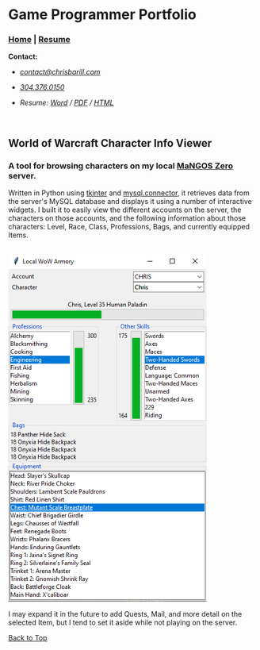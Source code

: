 # Game Programmer Portfolio

### [Home][] | [Resume][]

__Contact:__

*  _<contact@chrisbarill.com>_

*  _[304.376.0150](tel:+13043760150)_

*  _Resume: [Word](ChrisBarillResume.docx) / [PDF](ChrisBarillResume.pdf) / [HTML](resume)_

[Home]: index "View My Projects"
[Resume]: resume "View My Resume"
[About Me]: about "Read About Me"

<br/>

## World of Warcraft Character Info Viewer

### A tool for browsing characters on my local [MaNGOS Zero](https://getmangos.eu) server.

Written in Python using [tkinter](https://docs.python.org/3/library/tkinter.html) and [mysql.connector](https://dev.mysql.com/doc/connector-python/en/), it retrieves data from the server's MySQL database and displays it using a number of interactive widgets. I built it to easily view the different accounts on the server, the characters on those accounts, and the following information about those characters: Level, Race, Class, Professions, Bags, and currently equipped Items.

<br/>

<a href="images/wow_armory.png">
<img src="images/wow_armory.png" alt="WoW Armory Screenshot">
</a>

<br/>

I may expand it in the future to add Quests, Mail, and more detail on the selected Item, but I tend to set it aside while not playing on the server.

[Back to Top](#game-programmer-portfolio)